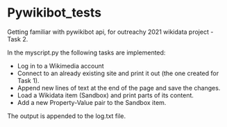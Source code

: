 # Pywikibot_tests
Getting familiar with pywikibot api, for outreachy 2021 wikidata project - Task 2.

In the myscript.py the following tasks are implemented:
  - Log in to a Wikimedia account
  - Connect to an already existing site and print it out (the one created for Task 1).
  - Append new lines of text at the end of the page and save the changes.
  - Load a Wikidata item (Sandbox) and print parts of its content.
  - Add a new Property-Value pair to the Sandbox item.

The output is appended to the log.txt file.
